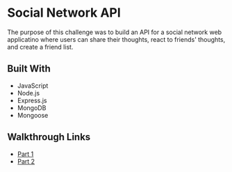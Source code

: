 # Social Network API

The purpose of this challenge was to build an API for a social network web applicatino where users can share their thoughts, react to friends' thoughts, and create a friend list.

## Built With
* JavaScript
* Node.js
* Express.js
* MongoDB
* Mongoose

## Walkthrough Links
* [Part 1](https://drive.google.com/file/d/1r6z0-uin3gKbHHU9sPZvDktGxVg88AJQ/view)
* [Part 2](https://drive.google.com/file/d/1hqhEL7arKb8PzpcrjlXyJ0oUXR_4dpHI/view)